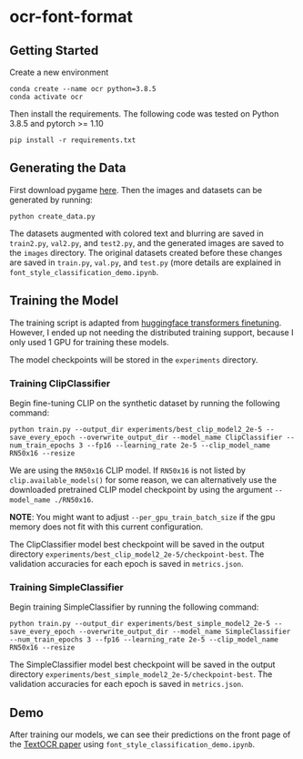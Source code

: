 # ocr-font-format

## Getting Started

Create a new environment
```
conda create --name ocr python=3.8.5
conda activate ocr
```
Then install the requirements. The following code was tested on Python 3.8.5 and pytorch >= 1.10
```
pip install -r requirements.txt
```

## Generating the Data

First download pygame [here](https://www.pygame.org/wiki/GettingStarted). Then the images and datasets can be generated by running:
```
python create_data.py
```
The datasets augmented with colored text and blurring are saved in `train2.py`, `val2.py`, and `test2.py`, and the generated images are saved to the `images` directory. 
The original datasets created before these changes are saved in `train.py`, `val.py`, and `test.py` (more details are explained in `font_style_classification_demo.ipynb`.

## Training the Model
The training script is adapted from [huggingface transformers finetuning](https://github.com/huggingface/transformers/blob/27c1b656cca75efa0cc414d3bf4e6aacf24829de/examples/run_lm_finetuning.py). 
However, I ended up not needing the distributed training support, because I only used 1 GPU for training these models.

The model checkpoints will be stored in the `experiments` directory.
### Training ClipClassifier
Begin fine-tuning CLIP on the synthetic dataset by running the following command:
```
python train.py --output_dir experiments/best_clip_model2_2e-5 --save_every_epoch --overwrite_output_dir --model_name ClipClassifier --num_train_epochs 3 --fp16 --learning_rate 2e-5 --clip_model_name RN50x16 --resize 
```
We are using the `RN50x16` CLIP model. If `RN50x16` is not listed by `clip.available_models()` for some reason, we can alternatively use the downloaded pretrained CLIP model checkpoint by using the argument `--model_name ./RN50x16`.

**NOTE**: You might want to adjust `--per_gpu_train_batch_size` if the gpu memory does not fit with this current configuration.

The ClipClassifier model best checkpoint will be saved in the output directory `experiments/best_clip_model2_2e-5/checkpoint-best`. The validation accuracies for each epoch is saved in `metrics.json`.

### Training SimpleClassifier
Begin training SimpleClassifier by running the following command:
```
python train.py --output_dir experiments/best_simple_model2_2e-5 --save_every_epoch --overwrite_output_dir --model_name SimpleClassifier --num_train_epochs 3 --fp16 --learning_rate 2e-5 --clip_model_name RN50x16 --resize 
```
The SimpleClassifier model best checkpoint will be saved in the output directory `experiments/best_simple_model2_2e-5/checkpoint-best`. The validation accuracies for each epoch is saved in `metrics.json`.

## Demo
After training our models, we can see their predictions on the front page of the [TextOCR paper](https://arxiv.org/pdf/2105.05486.pdf) using `font_style_classification_demo.ipynb`.
